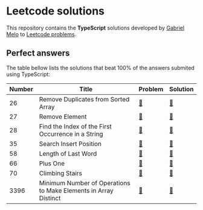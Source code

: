 # Leetcode solutions

This repository contains the **TypeScript** solutions developed by [Gabriel Melo](https://gabrielmelo.dev) to [Leetcode problems](https://leetcode.com/problemset/).

## Perfect answers

The table bellow lists the solutions that beat 100% of the answers submited using TypeScript:

|Number|Title|Problem|Solution|
|---|---|---|---|
|26|Remove Duplicates from Sorted Array|[🔗](https://leetcode.com/problems/remove-duplicates-from-sorted-array)|[🔗](26.remove-duplicates-from-sorted-array.ts)|
|27|Remove Element|[🔗](https://leetcode.com/problems/remove-element)|[🔗](27.remove-element.ts)|
|28|Find the Index of the First Occurrence in a String|[🔗](https://leetcode.com/problems/find-the-index-of-the-first-occurrence-in-a-string)|[🔗](28.find-the-index-of-the-first-occurrence-in-a-string.ts)|
|35|Search Insert Position|[🔗](https://leetcode.com/problems/search-insert-position)|[🔗](35.search-insert-position.ts)|
|58|Length of Last Word|[🔗](https://leetcode.com/problems/length-of-last-word)|[🔗](58.length-of-last-word.ts)|
|66|Plus One|[🔗](https://leetcode.com/problems/plus-one)|[🔗](66.plus-one.ts)|
|70|Climbing Stairs|[🔗](https://leetcode.com/problems/climbing-stairs)|[🔗](70.climbing-stairs.ts)|
|3396|Minimum Number of Operations to Make Elements in Array Distinct|[🔗](https://leetcode.com/problems/minimum-number-of-operations-to-make-elements-in-array-distinct)|[🔗](3396.minimum-number-of-operations-to-make-elements-in-array-distinct.ts)|
